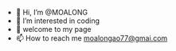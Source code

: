 - 👋 Hi, I’m @MOALONG
- 👀 I’m interested in coding
- 💞️ welcome to my page
- 📫 How to reach me moalongao77@gmai.com

<!---
MOALONG/MOALONG is a ✨ special ✨ repository because its `README.md` (this file) appears on your GitHub profile.
You can click the Preview link to take a look at your changes.
--->
